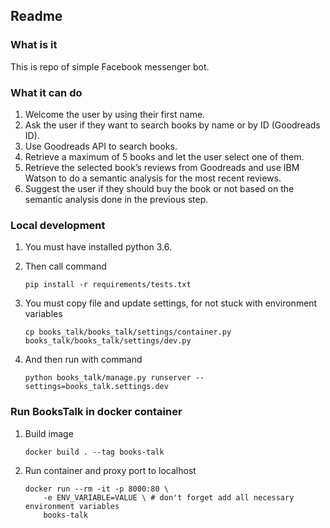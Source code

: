 ## Readme

### What is it

This is repo of simple Facebook messenger bot.

### What it can do
1. Welcome the user by using their first name.
2. Ask the user if they want to search books by name or by ID (Goodreads ID). 
3. Use Goodreads API to search books.
4. Retrieve a maximum of 5 books and let the user select one of them. 
4. Retrieve the selected book’s reviews from Goodreads and use IBM Watson to do a semantic analysis for the most recent reviews. 
6. Suggest the user if they should buy the book or not based on the semantic analysis done in the previous step.  

### Local development

1. You must have installed python 3.6.
2. Then call command 

    `pip install -r requirements/tests.txt` 
    
3. You must copy file and update settings, for not stuck with environment variables
    
    `cp books_talk/books_talk/settings/container.py books_talk/books_talk/settings/dev.py`
    
 4. And then run with command 
 
    `python books_talk/manage.py runserver --settings=books_talk.settings.dev`

### Run BooksTalk in docker container

1. Build image

    `docker build . --tag books-talk`

2. Run container and proxy port to localhost

    ```
   docker run --rm -it -p 8000:80 \ 
        -e ENV_VARIABLE=VALUE \ # don't forget add all necessary environment variables
        books-talk
   ```
